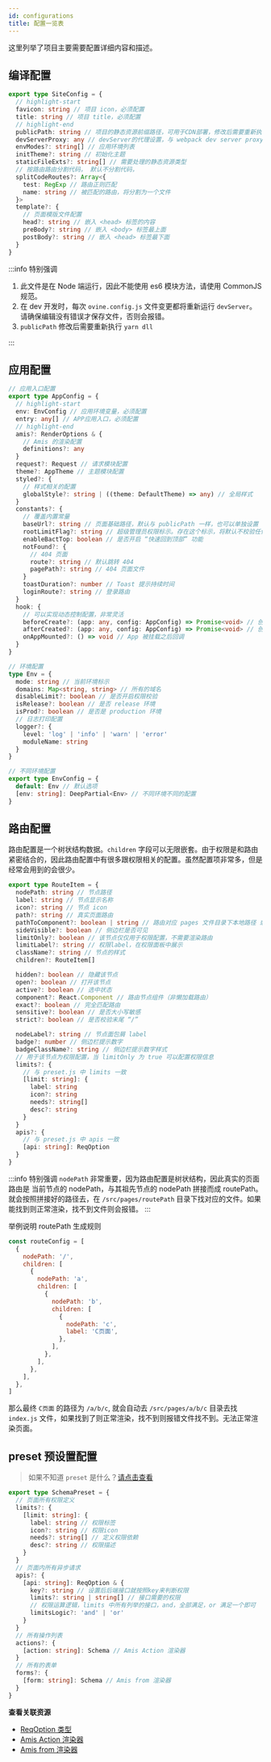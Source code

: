 ```yaml
---
id: configurations
title: 配置一览表
---
```


这里列举了项目主要需要配置详细内容和描述。

## 编译配置

```ts title="/ovine.config.js Ovine编译配置"
export type SiteConfig = {
  // highlight-start
  favicon: string // 项目 icon，必须配置
  title: string // 项目 title，必须配置
  // highlight-end
  publicPath: string // 项目的静态资源前缀路径，可用于CDN部署，修改后需要重新执行 `yarn dll`
  devServerProxy: any // devServer的代理设置，与 webpack dev server proxy 配置一致。文档 https://webpack.docschina.org/configuration/dev-server/#devserverproxy
  envModes?: string[] // 应用环境列表
  initTheme?: string // 初始化主题
  staticFileExts?: string[] // 需要处理的静态资源类型
  // 按路由路由分割代码， 默认不分割代码，
  splitCodeRoutes?: Array<{
    test: RegExp // 路由正则匹配
    name: string // 被匹配的路由，将分割为一个文件
  }>
  template?: {
    // 页面模版文件配置
    head?: string // 嵌入 <head> 标签的内容
    preBody?: string // 嵌入 <body> 标签最上面
    postBody?: string // 嵌入 <head> 标签最下面
  }
}
```

:::info 特别强调

1. 此文件是在 Node 端运行，因此不能使用 es6 模块方法，请使用 CommonJS 规范。
2. 在 dev 开发时，每次 `ovine.config.js` 文件变更都将重新运行 `devServer`。请确保编辑没有错误才保存文件，否则会报错。
3. `publicPath` 修改后需要重新执行 `yarn dll`

:::

## 应用配置

```ts title="/src/index.js Ovine应用配置"
// 应用入口配置
export type AppConfig = {
  // highlight-start
  env: EnvConfig // 应用环境变量，必须配置
  entry: any[] // APP应用入口，必须配置
  // highlight-end
  amis?: RenderOptions & {
    // Amis 的渲染配置
    definitions?: any
  }
  request?: Request // 请求模块配置
  theme?: AppTheme // 主题模块配置
  styled?: {
    // 样式相关的配置
    globalStyle?: string | ((theme: DefaultTheme) => any) // 全局样式
  }
  constants?: {
    // 覆盖内置常量
    baseUrl?: string // 页面基础路径，默认与 publicPath 一样，也可以单独设置
    rootLimitFlag?: string // 超级管理员权限标示。存在这个标示，将默认不校验任何权限
    enableBactTop: boolean // 是否开启 “快速回到顶部” 功能
    notFound?: {
      // 404 页面
      route?: string // 默认跳转 404
      pagePath?: string // 404 页面文件
    }
    toastDuration?: number // Toast 提示持续时间
    loginRoute?: string // 登录路由
  }
  hook: {
    // 可以实现动态控制配置，非常灵活
    beforeCreate?: (app: any, config: AppConfig) => Promise<void> // 创建 App 之前的回调
    afterCreated?: (app: any, config: AppConfig) => Promise<void> // 创建 App 之后的 回调
    onAppMounted?: () => void // App 被挂载之后回调
  }
}

// 环境配置
type Env = {
  mode: string // 当前环境标示
  domains: Map<string, string> // 所有的域名
  disableLimit?: boolean // 是否开启权限校验
  isRelease?: boolean // 是否 release 环境
  isProd?: boolean // 是否是 production 环境
  // 日志打印配置
  logger?: {
    level: 'log' | 'info' | 'warn' | 'error'
    moduleName: string
  }
}

// 不同环境配置
export type EnvConfig = {
  default: Env // 默认选项
  [env: string]: DeepPartial<Env> // 不同环境不同的配置
}
```

## 路由配置

路由配置是一个树状结构数据。`children` 字段可以无限嵌套。由于权限是和路由紧密结合的，因此路由配置中有很多跟权限相关的配置。虽然配置项非常多，但是经常会用到的会很少。

```ts
export type RouteItem = {
  nodePath: string // 节点路径
  label: string // 节点显示名称
  icon?: string // 节点 icon
  path?: string // 真实页面路由
  pathToComponent?: boolean | string // 路由对应 pages 文件目录下本地路径 或者 远程页面。比如 https://xxx, http://xxx, root://xxx
  sideVisible?: boolean // 侧边栏是否可见
  limitOnly?: boolean // 该节点仅仅用于权限配置，不需要渲染路由
  limitLabel?: string // 权限label，在权限面板中展示
  className?: string // 节点的样式
  children?: RouteItem[]

  hidden?: boolean // 隐藏该节点
  open?: boolean // 打开该节点
  active?: boolean // 选中状态
  component?: React.Component // 路由节点组件（非懒加载路由）
  exact?: boolean // 完全匹配路由
  sensitive?: boolean // 是否大小写敏感
  strict?: boolean // 是否校验末尾 “/”

  nodeLabel?: string // 节点面包屑 label
  badge?: number // 侧边栏提示数字
  badgeClassName?: string // 侧边栏提示数字样式
  // 用于该节点为权限配置，当 limitOnly 为 true 可以配置权限信息
  limits?: {
    // 与 preset.js 中 limits 一致
    [limit: string]: {
      label: string
      icon?: string
      needs?: string[]
      desc?: string
    }
  }
  apis?: {
    // 与 preset.js 中 apis 一致
    [api: string]: ReqOption
  }
}
```

:::info 特别强调
`nodePath` 非常重要，因为路由配置是树状结构，因此真实的页面路由是 当前节点的 nodePath，与其祖先节点的 nodePath 拼接而成 routePath。就会按照拼接好的路径去，在 `/src/pages/routePath` 目录下找对应的文件。如果能找到则正常渲染，找不到文件则会报错。
:::

举例说明 routePath 生成规则

```js
const routeConfig = [
  {
    nodePath: '/',
    children: [
      {
        nodePath: 'a',
        children: [
          {
            nodePath: 'b',
            children: [
              {
                nodePath: 'c',
                label: 'C页面',
              },
            ],
          },
        ],
      },
    ],
  },
]
```

那么最终 `C页面` 的路径为 `/a/b/c`, 就会自动去 `/src/pages/a/b/c` 目录去找 `index.js` 文件，如果找到了则正常渲染，找不到则报错文件找不到。无法正常渲染页面。

## preset 预设置配置

> 如果不知道 `preset` 是什么？[请点击查看](/org/docs/guides/concepts#presetjs-%E9%A2%84%E8%AE%BE%E6%96%87%E4%BB%B6)

```ts
export type SchemaPreset = {
  // 页面所有权限定义
  limits?: {
    [limit: string]: {
      label: string // 权限标签
      icon?: string // 权限icon
      needs?: string[] // 定义权限依赖
      desc?: string // 权限描述
    }
  }
  // 页面内所有异步请求
  apis?: {
    [api: string]: ReqOption & {
      key?: string // 设置后后端接口就按照key来判断权限
      limits?: string | string[] // 接口需要的权限
      // 权限运算逻辑，limits 中所有列举的接口，and，全部满足，or 满足一个即可
      limitsLogic?: 'and' | 'or'
    }
  }
  // 所有操作列表
  actions?: {
    [action: string]: Schema // Amis Action 渲染器
  }
  // 所有的表单
  forms?: {
    [form: string]: Schema // Amis from 渲染器
  }
}
```

**查看关联资源**

- [ReqOption 类型](/org/docs/modules/request#reqoption-%E9%80%89%E9%A1%B9)
- [Amis Action 渲染器](https://baidu.github.io/amis/docs/components/action)
- [Amis from 渲染器](https://baidu.github.io/amis/docs/components/form/index)
